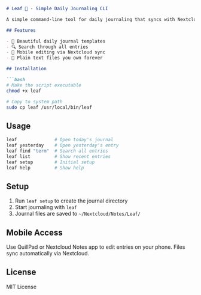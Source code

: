 ```markdown
# Leaf 🍃 - Simple Daily Journaling CLI

A simple command-line tool for daily journaling that syncs with Nextcloud.

## Features

- 🍃 Beautiful daily journal templates
- 🔍 Search through all entries
- 📱 Mobile editing via Nextcloud sync
- 📝 Plain text files you own forever

## Installation

```bash
# Make the script executable
chmod +x leaf

# Copy to system path
sudo cp leaf /usr/local/bin/leaf
```

## Usage

```bash
leaf              # Open today's journal
leaf yesterday    # Open yesterday's entry
leaf find "term"  # Search all entries
leaf list         # Show recent entries
leaf setup        # Initial setup
leaf help         # Show help
```

## Setup

1. Run `leaf setup` to create the journal directory
2. Start journaling with `leaf`
3. Journal files are saved to `~/Nextcloud/Notes/Leaf/`

## Mobile Access

Use QuillPad or Nextcloud Notes app to edit entries on your phone.
Files sync automatically via Nextcloud.

## License

MIT License
```
